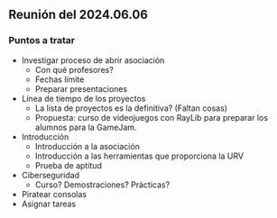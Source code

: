 ## Reunión del 2024.06.06

### Puntos a tratar
- Investigar proceso de abrir asociación
  - Con qué profesores?
  - Fechas límite
  - Preparar presentaciones
- Línea de tiempo de los proyectos
  - La lista de proyectos es la definitiva? (Faltan cosas)
  - Propuesta: curso de videojuegos con RayLib para preparar los alumnos para la GameJam.
- Introducción
  - Introducción a la asociación
  - Introducción a las herramientas que proporciona la URV
  - Prueba de aptitud
- Ciberseguridad
  - Curso? Demostraciones? Prácticas?
- Piratear consolas
- Asignar tareas
